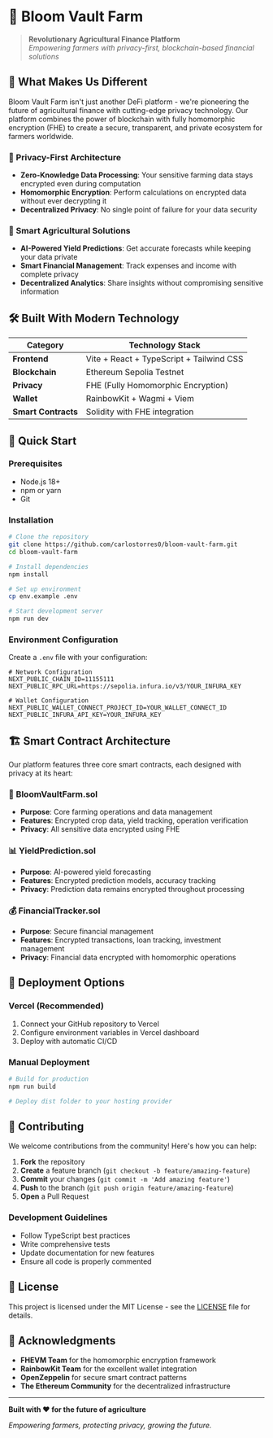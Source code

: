 # 🌱 Bloom Vault Farm

> **Revolutionary Agricultural Finance Platform**  
> *Empowering farmers with privacy-first, blockchain-based financial solutions*

## 🚀 What Makes Us Different

Bloom Vault Farm isn't just another DeFi platform - we're pioneering the future of agricultural finance with cutting-edge privacy technology. Our platform combines the power of blockchain with fully homomorphic encryption (FHE) to create a secure, transparent, and private ecosystem for farmers worldwide.

### 🔐 Privacy-First Architecture
- **Zero-Knowledge Data Processing**: Your sensitive farming data stays encrypted even during computation
- **Homomorphic Encryption**: Perform calculations on encrypted data without ever decrypting it
- **Decentralized Privacy**: No single point of failure for your data security

### 🌾 Smart Agricultural Solutions
- **AI-Powered Yield Predictions**: Get accurate forecasts while keeping your data private
- **Smart Financial Management**: Track expenses and income with complete privacy
- **Decentralized Analytics**: Share insights without compromising sensitive information

## 🛠️ Built With Modern Technology

| Category | Technology Stack |
|----------|------------------|
| **Frontend** | Vite + React + TypeScript + Tailwind CSS |
| **Blockchain** | Ethereum Sepolia Testnet |
| **Privacy** | FHE (Fully Homomorphic Encryption) |
| **Wallet** | RainbowKit + Wagmi + Viem |
| **Smart Contracts** | Solidity with FHE integration |

## 🚀 Quick Start

### Prerequisites
- Node.js 18+ 
- npm or yarn
- Git

### Installation
```bash
# Clone the repository
git clone https://github.com/carlostorres0/bloom-vault-farm.git
cd bloom-vault-farm

# Install dependencies
npm install

# Set up environment
cp env.example .env

# Start development server
npm run dev
```

### Environment Configuration
Create a `.env` file with your configuration:

```env
# Network Configuration
NEXT_PUBLIC_CHAIN_ID=11155111
NEXT_PUBLIC_RPC_URL=https://sepolia.infura.io/v3/YOUR_INFURA_KEY

# Wallet Configuration  
NEXT_PUBLIC_WALLET_CONNECT_PROJECT_ID=YOUR_WALLET_CONNECT_ID
NEXT_PUBLIC_INFURA_API_KEY=YOUR_INFURA_KEY
```

## 🏗️ Smart Contract Architecture

Our platform features three core smart contracts, each designed with privacy at its heart:

### 🌱 BloomVaultFarm.sol
- **Purpose**: Core farming operations and data management
- **Features**: Encrypted crop data, yield tracking, operation verification
- **Privacy**: All sensitive data encrypted using FHE

### 📊 YieldPrediction.sol  
- **Purpose**: AI-powered yield forecasting
- **Features**: Encrypted prediction models, accuracy tracking
- **Privacy**: Prediction data remains encrypted throughout processing

### 💰 FinancialTracker.sol
- **Purpose**: Secure financial management
- **Features**: Encrypted transactions, loan tracking, investment management
- **Privacy**: Financial data encrypted with homomorphic operations

## 🚀 Deployment Options

### Vercel (Recommended)
1. Connect your GitHub repository to Vercel
2. Configure environment variables in Vercel dashboard
3. Deploy with automatic CI/CD

### Manual Deployment
```bash
# Build for production
npm run build

# Deploy dist folder to your hosting provider
```

## 🤝 Contributing

We welcome contributions from the community! Here's how you can help:

1. **Fork** the repository
2. **Create** a feature branch (`git checkout -b feature/amazing-feature`)
3. **Commit** your changes (`git commit -m 'Add amazing feature'`)
4. **Push** to the branch (`git push origin feature/amazing-feature`)
5. **Open** a Pull Request

### Development Guidelines
- Follow TypeScript best practices
- Write comprehensive tests
- Update documentation for new features
- Ensure all code is properly commented

## 📄 License

This project is licensed under the MIT License - see the [LICENSE](LICENSE) file for details.

## 🌟 Acknowledgments

- **FHEVM Team** for the homomorphic encryption framework
- **RainbowKit Team** for the excellent wallet integration
- **OpenZeppelin** for secure smart contract patterns
- **The Ethereum Community** for the decentralized infrastructure

---

**Built with ❤️ for the future of agriculture**

*Empowering farmers, protecting privacy, growing the future.*

